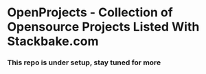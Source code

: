 # OpenProjects - Collection of Opensource Projects Listed With Stackbake.com

### This repo is under setup, stay tuned for more
